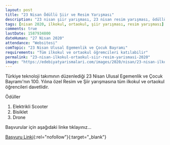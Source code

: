 ```yaml
---
layout: post
title: "23 Nisan Ödüllü Şiir ve Resim Yarışması"
description: "23 nisan şiir yarışması, 23 nisan resim yarışması, ödüllü yarışma, türkiye teknoloji takımı"
tags: [nisan 2020, ilkokul, ortaokul, şiir yarışması, resim yarışması]
comments: true
lastDate: 1587934800    
dateHuman: "27 Nisan 2020"
attendance: "Websitesi"
comTopic: "23 Nisan Ulusal Egemenlik ve Çocuk Bayramı"
requirements: "Tüm ilkokul ve ortaokul öğremcileri katılabilir"
permalink: "23-nisan-ilkokul-ortaokul-siir-resim-yarismasi-2020"
image: "https://edebiyatyarismalari.com/images/2020/nisan/23-nisan-ilkokul-ortaokul-siir-resim-yarismasi.jpg"
---
```


Türkiye teknoloji takımının düzenlediği 23 Nisan Ulusal Egemenlik ve Çocuk Bayramı'nın 100. Yılına özel Resim ve Şiir yarışmasına tüm
ilkokul ve ortaokul öğrencileri davetlidir.  

Ödüller
1. Elektrikli Scooter
2. Bisiklet
3. Drone

Başvurular için aşağıdaki linke tıklayınız...

[Başvuru Linki](https://turkiyeteknolojitakimi.org/23-Nisan-Yarisma-Basvurusu.html?ref=edebiyatyarismalari.com){:rel="nofollow"}{:target="_blank"}